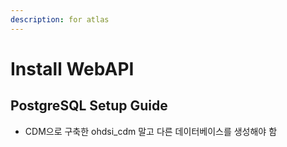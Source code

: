 ```yaml
---
description: for atlas
---
```


# Install WebAPI

## PostgreSQL Setup Guide 

* CDM으로 구축한 ohdsi\_cdm 말고 다른 데이터베이스를 생성해야 함

